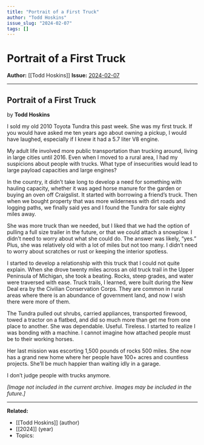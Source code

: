 ```yaml
---
title: "Portrait of a First Truck"
author: "Todd Hoskins"
issue_slug: "2024-02-07"
tags: []
---
```


# Portrait of a First Truck

**Author:** [[Todd Hoskins]]
**Issue:** [2024-02-07](https://plex.collectivesensecommons.org/2024-02-07/)

---

## Portrait of a First Truck
by **Todd Hoskins**

I sold my old 2010 Toyota Tundra this past week. She was my first truck. If you would have asked me ten years ago about owning a pickup, I would have laughed, especially if I knew it had a 5.7 liter V8 engine.

My adult life involved more public transportation than trucking around, living in large cities until 2016. Even when I moved to a rural area, I had my suspicions about people with trucks. What type of insecurities would lead to large payload capacities and large engines?

In the country, it didn’t take long to develop a need for something with hauling capacity, whether it was aged horse manure for the garden or buying an oven off Craigslist. It started with borrowing a friend’s truck. Then when we bought property that was more wilderness with dirt roads and logging paths, we finally said yes and I found the Tundra for sale eighty miles away.

She was more truck than we needed, but I liked that we had the option of pulling a full size trailer in the future, or that we could attach a snowplow. I didn’t need to worry about what she could do. The answer was likely, “yes.” Plus, she was relatively old with a lot of miles but not too many. I didn’t need to worry about scratches or rust or keeping the interior spotless.

I started to develop a relationship with this truck that I could not quite explain. When she drove twenty miles across an old truck trail in the Upper Peninsula of Michigan, she took a beating. Rocks, steep grades, and water were traversed with ease. Truck trails, I learned, were built during the New Deal era by the Civilian Conservation Corps. They are common in rural areas where there is an abundance of government land, and now I wish there were more of them.

The Tundra pulled out shrubs, carried appliances, transported firewood, towed a tractor on a flatbed, and did so much more than get me from one place to another. She was dependable. Useful. Tireless. I started to realize I was bonding with a machine. I cannot imagine how attached people must be to their working horses.

Her last mission was escorting 1,500 pounds of rocks 500 miles. She now has a grand new home where her people have 100+ acres and countless projects. She’ll be much happier than waiting idly in a garage. 

I don’t judge people with trucks anymore.

*[Image not included in the current archive. Images may be included in the future.]*

---

**Related:**
- [[Todd Hoskins]] (author)
- [[2024]] (year)
- Topics: 

